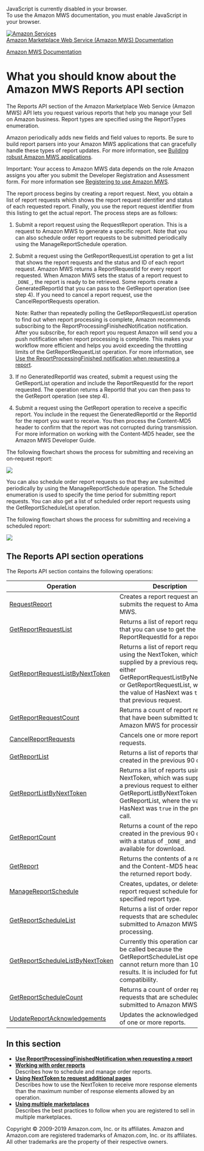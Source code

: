 <div id="MWSDX_noscript">

JavaScript is currently disabled in your browser.  
To use the Amazon MWS documentation, you must enable JavaScript in your
browser.

</div>

<div id="MWSDX_divtop">

[![Amazon
Services](https://images-na.ssl-images-amazon.com/images/G/08/mwsportal/fr_FR/amazonservices.gif "Amazon Services")](http://services.amazon.fr)  
<span id="MWSDX_titlebar">[Amazon Marketplace Web Service (Amazon MWS)
Documentation](https://developer.amazonservices.fr/gp/mws/docs.html)</span>

</div>

<div id="MWSDX_divbottom">

<div id="MWSDX_divleft">

<div id="MWSDX_toc">

</div>

</div>

<div id="MWSDX_divright">

<div id="MWSDX_content">

<span id="MWSDX_breadcrumbs">[Amazon MWS
Documentation](https://developer.amazonservices.fr/gp/mws/docs.html)</span>

<div id="Reports_Overview" class="nested0">

What you should know about the Amazon MWS Reports API section
=============================================================

<div class="body">

The <span class="ph">Reports API</span> section of the <span
class="ph">Amazon Marketplace Web Service (Amazon MWS)</span> API lets
you request various reports that help you manage your Sell on Amazon
business. Report types are specified using the <span
class="keyword apiname">ReportTypes</span> enumeration.

Amazon periodically adds new fields and field values to reports. Be sure
to build report parsers into your <span class="ph">Amazon MWS</span>
applications that can gracefully handle these types of report updates.
For more information, see
<a href="../dev_guide/DG_BuildingRobustApps.md#DG_BuildingRobustApps" class="xref">Building robust Amazon MWS applications</a>.

<div class="note important">

<span class="importanttitle">Important:</span> Your access to <span
class="ph">Amazon MWS</span> data depends on the role Amazon assigns you
after you submit the <span class="ph">Developer Registration and
Assessment form</span>. For more information see
<a href="../dev_guide/DG_Registering.md#DG_Registering" class="xref">Registering to use Amazon MWS</a>.

</div>

The report process begins by creating a report request. Next, you obtain
a list of report requests which shows the report request identifier and
status of each requested report. Finally, you use the report request
identifier from this listing to get the actual report. The process steps
are as follows:

1.  Submit a report request using the <span
    class="keyword apiname">RequestReport</span> operation. This is a
    request to <span class="ph">Amazon MWS</span> to generate a specific
    report. Note that you can also schedule order report requests to be
    submitted periodically using the <span
    class="keyword apiname">ManageReportSchedule</span> operation.
2.  Submit a request using the <span
    class="keyword apiname">GetReportRequestList</span> operation to get
    a list that shows the report requests and the status and ID of each
    report request. <span class="ph">Amazon MWS</span> returns a <span
    class="keyword parmname">ReportRequestId</span> for every report
    requested. When <span class="ph">Amazon MWS</span> sets the status
    of a report request to `_DONE_`, the report is ready to be
    retrieved. Some reports create a <span
    class="keyword parmname">GeneratedReportId</span> that you can pass
    to the <span class="keyword apiname">GetReport</span> operation (see
    step 4). If you need to cancel a report request, use the <span
    class="keyword apiname">CancelReportRequests</span> operation.
    <div class="note note">

    <span class="notetitle">Note:</span> Rather than repeatedly polling
    the <span class="keyword apiname">GetReportRequestList</span>
    operation to find out when report processing is complete, Amazon
    recommends subscribing to the <span
    class="keyword parmname">ReportProcessingFinishedNotification</span>
    notification. After you subscribe, for each report you request
    Amazon will send you a push notification when report processing is
    complete. This makes your workflow more efficient and helps you
    avoid exceeding the throttling limits of the <span
    class="keyword apiname">GetReportRequestList</span> operation. For
    more information, see
    <a href="Reports_UseReportProcessingFinished.md" class="xref">Use the ReportProcessingFinished notification when requesting a report</a>.

    </div>
3.  If no <span class="keyword parmname">GeneratedReportId</span> was
    created, submit a request using the <span
    class="keyword apiname">GetReportList</span> operation and include
    the <span class="keyword parmname">ReportRequestId</span> for the
    report requested. The operation returns a <span
    class="keyword parmname">ReportId</span> that you can then pass to
    the <span class="keyword apiname">GetReport</span> operation (see
    step 4).
4.  Submit a request using the <span
    class="keyword apiname">GetReport</span> operation to receive a
    specific report. You include in the request the <span
    class="keyword parmname">GeneratedReportId</span> or the <span
    class="keyword parmname">ReportId</span> for the report you want to
    receive. You then process the Content-MD5 header to confirm that the
    report was not corrupted during transmission. For more information
    on working with the Content-MD5 header, see the <span
    class="ph">Amazon MWS Developer Guide</span>.

The following flowchart shows the process for submitting and receiving
an on-request report:

<img src="ReportRequest_flowchart.png" class="image" />

You can also schedule order report requests so that they are submitted
periodically by using the <span
class="keyword apiname">ManageReportSchedule</span> operation. The <span
class="keyword apiname">Schedule</span> enumeration is used to specify
the time period for submitting report requests. You can also get a list
of scheduled order report requests using the <span
class="keyword apiname">GetReportScheduleList</span> operation.

The following flowchart shows the process for submitting and receiving a
scheduled report:

<img src="SchedReport_flowchart.png" class="image" />

<div id="Reports_Overview__ReportsOperations" class="section">

The <span class="ph">Reports API</span> section operations
----------------------------------------------------------

The <span class="ph">Reports API</span> section contains the following
operations:

<div class="tablenoborder">

| Operation                                                                                                                                                                                                                                                                                                                                        | Description                                                                                                                                                                                                                                                                                                                                                                                                      | Availability                              |
|--------------------------------------------------------------------------------------------------------------------------------------------------------------------------------------------------------------------------------------------------------------------------------------------------------------------------------------------------|------------------------------------------------------------------------------------------------------------------------------------------------------------------------------------------------------------------------------------------------------------------------------------------------------------------------------------------------------------------------------------------------------------------|-------------------------------------------|
| <a href="../reports/Reports_RequestReport.md" class="xref">RequestReport</a>                                                                                                                                                                                                                                                                   | <span class="ph">Creates a report request and submits the request to <span class="ph">Amazon MWS</span>.</span>                                                                                                                                                                                                                                                                                                  | <span class="ph">All marketplaces.</span> |
| <a href="Reports_GetReportRequestList.md" class="xref" title="Returns a list of report requests that you can use to get the ReportRequestId for a report.">GetReportRequestList</a>                                                                                                                                                            | <span class="ph">Returns a list of report requests that you can use to get the <span class="keyword parmname">ReportRequestId</span> for a report.</span>                                                                                                                                                                                                                                                        | <span class="ph">All marketplaces.</span> |
| <a href="Reports_GetReportRequestListByNextToken.md" class="xref" title="Returns a list of report requests using the NextToken, which was supplied by a previous request to either GetReportRequestListByNextToken or GetReportRequestList, where the value of HasNext was true in that previous request.">GetReportRequestListByNextToken</a> | <span class="ph">Returns a list of report requests using the <span class="keyword parmname">NextToken</span>, which was supplied by a previous request to either <span class="keyword apiname">GetReportRequestListByNextToken</span> or <span class="keyword apiname">GetReportRequestList</span>, where the value of <span class="keyword parmname">HasNext</span> was `true` in that previous request.</span> | <span class="ph">All marketplaces.</span> |
| <a href="Reports_GetReportRequestCount.md" class="xref" title="Returns a count of report requests that have been submitted to Amazon MWS for processing.">GetReportRequestCount</a>                                                                                                                                                            | <span class="ph">Returns a count of report requests that have been submitted to <span class="ph">Amazon MWS</span> for processing.</span>                                                                                                                                                                                                                                                                        | <span class="ph">All marketplaces.</span> |
| <a href="Reports_CancelReportRequests.md" class="xref" title="Cancels one or more report requests.">CancelReportRequests</a>                                                                                                                                                                                                                   | <span class="ph">Cancels one or more report requests.</span>                                                                                                                                                                                                                                                                                                                                                     | <span class="ph">All marketplaces.</span> |
| <a href="Reports_GetReportList.md" class="xref" title="Returns a list of reports that were created in the previous 90 days.">GetReportList</a>                                                                                                                                                                                                 | <span class="ph">Returns a list of reports that were created in the previous 90 days.</span>                                                                                                                                                                                                                                                                                                                     | <span class="ph">All marketplaces.</span> |
| <a href="Reports_GetReportListByNextToken.md" class="xref" title="Returns a list of reports using the NextToken, which was supplied by a previous request to either GetReportListByNextToken or GetReportList, where the value of HasNext was true in the previous call.">GetReportListByNextToken</a>                                         | <span class="ph"> Returns a list of reports using the <span class="keyword parmname">NextToken</span>, which was supplied by a previous request to either <span class="keyword apiname">GetReportListByNextToken</span> or <span class="keyword apiname">GetReportList</span>, where the value of <span class="keyword parmname">HasNext</span> was `true` in the previous call.</span>                          | <span class="ph">All marketplaces.</span> |
| <a href="Reports_GetReportCount.md" class="xref" title="Returns a count of the reports, created in the previous 90 days, with a status of _DONE_ and that are available for download.">GetReportCount</a>                                                                                                                                      | <span class="ph">Returns a count of the reports, created in the previous 90 days, with a status of `_DONE_` and that are available for download.</span>                                                                                                                                                                                                                                                          | <span class="ph">All marketplaces.</span> |
| <a href="../reports/Reports_GetReport.md" class="xref">GetReport</a>                                                                                                                                                                                                                                                                           | <span class="ph">Returns the contents of a report and the Content-MD5 header for the returned report body.</span>                                                                                                                                                                                                                                                                                                | <span class="ph">All marketplaces.</span> |
| <a href="Reports_ManageReportSchedule.md" class="xref" title="Creates, updates, or deletes a report request schedule for a specified report type.">ManageReportSchedule</a>                                                                                                                                                                    | <span class="ph">Creates, updates, or deletes a report request schedule for a specified report type.</span>                                                                                                                                                                                                                                                                                                      | <span class="ph">All marketplaces.</span> |
| <a href="Reports_GetReportScheduleList.md" class="xref" title="Returns a list of order report requests that are scheduled to be submitted to Amazon MWS for processing.">GetReportScheduleList</a>                                                                                                                                             | <span class="ph">Returns a list of order report requests that are scheduled to be submitted to <span class="ph">Amazon MWS</span> for processing.</span>                                                                                                                                                                                                                                                         | <span class="ph">All marketplaces.</span> |
| <a href="Reports_GetReportScheduleListByNextToken.md" class="xref" title="Currently this operation can never be called because the GetReportScheduleList operation cannot return more than 100 results. It is included for future compatibility.">GetReportScheduleListByNextToken</a>                                                         | <span class="ph">Currently this operation can never be called because the <span class="keyword apiname">GetReportScheduleList</span> operation cannot return more than 100 results. It is included for future compatibility.</span>                                                                                                                                                                              | <span class="ph">All marketplaces.</span> |
| <a href="Reports_GetReportScheduleCount.md" class="xref" title="Returns a count of order report requests that are scheduled to be submitted to Amazon MWS.">GetReportScheduleCount</a>                                                                                                                                                         | <span class="ph">Returns a count of order report requests that are scheduled to be submitted to <span class="ph">Amazon MWS</span>.</span>                                                                                                                                                                                                                                                                       | <span class="ph">All marketplaces.</span> |
| <a href="Reports_UpdateReportAcknowledgements.md" class="xref" title="Updates the acknowledged status of one or more reports.">UpdateReportAcknowledgements</a>                                                                                                                                                                                | <span class="ph">Updates the acknowledged status of one or more reports.</span>                                                                                                                                                                                                                                                                                                                                  | <span class="ph">All marketplaces.</span> |

</div>

</div>

</div>

<div class="related-links">

In this section
---------------

-   **[Use ReportProcessingFinishedNotification when requesting a
    report](../reports/Reports_UseReportProcessingFinished.md)**  
-   **[Working with order
    reports](../reports/Reports_WorkingWithOrderReports.md)**  
    Describes how to schedule and manage order reports.
-   **[Using NextToken to request additional
    pages](../reports/Reports_UsingNextToken.md)**  
    Describes how to use the <span
    class="keyword parmname">NextToken</span> to receive more response
    elements than the maximum number of response elements allowed by an
    operation.
-   **[Using multiple
    marketplaces](../reports/Reports_UsingMultipleMarketplaces.md)**  
    Describes the best practices to follow when you are registered to
    sell in multiple marketplaces.

</div>

</div>

<div id="MWSDX_footer">

Copyright © 2009-2019 Amazon.com, Inc. or its affiliates. Amazon and
Amazon.com are registered trademarks of Amazon.com, Inc. or its
affiliates. All other trademarks are the property of their respective
owners.

</div>

</div>

</div>

<div style="clear: both;">

</div>

</div>
